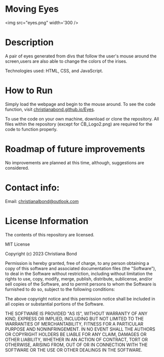 # Moving Eyes
<img src="eyes.png" width='300 />
# Description
A pair of eyes generated from divs that follow the user's mouse around the screen,users are also able to change the colors of the irises. 

Technologies used: HTML, CSS, and JavaScript.

# How to Run
Simply load the webpage and begin to the mouse around. To see the code function, visit <a href="christianabond.github.io/Eyes">christianabond.github.io/Eyes</a>.

To use the code on your own machine, download or clone the repository. All files within the repository (except for CB_Logo2.png) are required for the code to function properly.

# Roadmap of future improvements
No improvements are planned at this time, although, suggestions are considered.
# Contact info: 
Email: christianalbond@outlook.com

# License Information
The contents of this repository are licensed.

MIT License

Copyright (c) 2023 Christiana Bond

Permission is hereby granted, free of charge, to any person obtaining a copy
of this software and associated documentation files (the "Software"), to deal
in the Software without restriction, including without limitation the rights
to use, copy, modify, merge, publish, distribute, sublicense, and/or sell
copies of the Software, and to permit persons to whom the Software is
furnished to do so, subject to the following conditions:

The above copyright notice and this permission notice shall be included in all
copies or substantial portions of the Software.

THE SOFTWARE IS PROVIDED "AS IS", WITHOUT WARRANTY OF ANY KIND, EXPRESS OR
IMPLIED, INCLUDING BUT NOT LIMITED TO THE WARRANTIES OF MERCHANTABILITY,
FITNESS FOR A PARTICULAR PURPOSE AND NONINFRINGEMENT. IN NO EVENT SHALL THE
AUTHORS OR COPYRIGHT HOLDERS BE LIABLE FOR ANY CLAIM, DAMAGES OR OTHER
LIABILITY, WHETHER IN AN ACTION OF CONTRACT, TORT OR OTHERWISE, ARISING FROM,
OUT OF OR IN CONNECTION WITH THE SOFTWARE OR THE USE OR OTHER DEALINGS IN THE
SOFTWARE.
